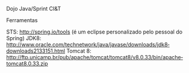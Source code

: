 Dojo Java/Sprint CI&T

Ferramentas

STS: http://spring.io/tools
(é um eclipse personalizado pelo pessoal do Spring)
JDK8: http://www.oracle.com/technetwork/java/javase/downloads/jdk8­downloads­2133151.html
Tomcat 8: http://ftp.unicamp.br/pub/apache/tomcat/tomcat­8/v8.0.33/bin/apache­tomcat­8.0.33.zip

